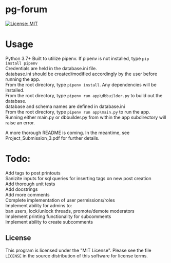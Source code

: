 # pg-forum
[![License: MIT](https://img.shields.io/badge/License-MIT-yellow.svg)](https://opensource.org/licenses/MIT)

# Usage

Python 3.7+
Built to utilize pipenv. If pipenv is not installed, type `pip install pipenv`  
Credentials are held in the database.ini file.  
database.ini should be created/modified accordingly by the user before running the app.  
From the root directory, type `pipenv install`. Any dependencies will be installed.  
From the root directory, type `pipenv run app\dbbuilder.py` to build out the database.  
database and schema names are defined in database.ini  
From the root directory, type `pipenv run app\main.py` to run the app.  
Running either main.py or dbbuilder.py from within the app subdirectory will raise an error.  
  
A more thorough README is coming. In the meantime, see Project_Submission_3.pdf for further details.  
  
# Todo:

Add tags to post printouts  
Sanizite inputs for sql queries for inserting tags on new post creation  
Add thorough unit tests  
Add docstrings  
Add more comments  
Complete implementation of user permissions/roles  
Implement ability for admins to:  
    ban users, lock/unlock threads, promote/demote moderators  
Implement printing functionality for subcomments  
Implement ability to create subcomments  

## License  
  
This program is licensed under the "MIT License".  Please
see the file `LICENSE` in the source distribution of this
software for license terms.
